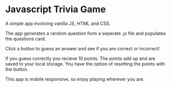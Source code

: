 # Javascript Trivia Game

A simple app involving vanilla JS, HTML and CSS.

The app generates a random question form a seperate .js file and populates the questions card.

Click a button to guess an answer and see if you are correct or incorrect!

If you guess correctly you recieve 10 points. The points add up and are saved to your local storage. You have the option of resetting the points with the button.

This app is mobile responsive, so enjoy playing wherever you are.
